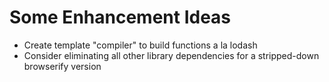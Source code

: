 # Some Enhancement Ideas

* Create template "compiler" to build functions a la lodash
* Consider eliminating all other library dependencies for a stripped-down browserify version
